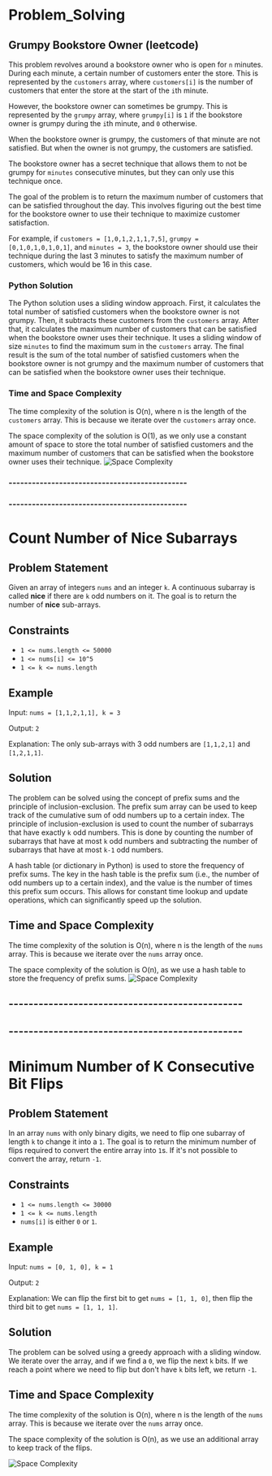 # Problem_Solving
## Grumpy Bookstore Owner (leetcode)

This problem revolves around a bookstore owner who is open for `n` minutes. During each minute, a certain number of customers enter the store. This is represented by the `customers` array, where `customers[i]` is the number of customers that enter the store at the start of the `i`th minute.

However, the bookstore owner can sometimes be grumpy. This is represented by the `grumpy` array, where `grumpy[i]` is `1` if the bookstore owner is grumpy during the `i`th minute, and `0` otherwise.

When the bookstore owner is grumpy, the customers of that minute are not satisfied. But when the owner is not grumpy, the customers are satisfied.

The bookstore owner has a secret technique that allows them to not be grumpy for `minutes` consecutive minutes, but they can only use this technique once.

The goal of the problem is to return the maximum number of customers that can be satisfied throughout the day. This involves figuring out the best time for the bookstore owner to use their technique to maximize customer satisfaction.

For example, if `customers = [1,0,1,2,1,1,7,5]`, `grumpy = [0,1,0,1,0,1,0,1]`, and `minutes = 3`, the bookstore owner should use their technique during the last 3 minutes to satisfy the maximum number of customers, which would be 16 in this case.

### Python Solution

The Python solution uses a sliding window approach. First, it calculates the total number of satisfied customers when the bookstore owner is not grumpy. Then, it subtracts these customers from the `customers` array. After that, it calculates the maximum number of customers that can be satisfied when the bookstore owner uses their technique. It uses a sliding window of size `minutes` to find the maximum sum in the `customers` array. The final result is the sum of the total number of satisfied customers when the bookstore owner is not grumpy and the maximum number of customers that can be satisfied when the bookstore owner uses their technique.
### Time and Space Complexity

The time complexity of the solution is O(n), where n is the length of the `customers` array. This is because we iterate over the `customers` array once.

The space complexity of the solution is O(1), as we only use a constant amount of space to store the total number of satisfied customers and the maximum number of customers that can be satisfied when the bookstore owner uses their technique.
![Space Complexity](space_com_leet_AI.png)
### ----------------------------------------------
### ----------------------------------------------
# Count Number of Nice Subarrays

## Problem Statement

Given an array of integers `nums` and an integer `k`. A continuous subarray is called **nice** if there are `k` odd numbers on it. The goal is to return the number of **nice** sub-arrays.

## Constraints

- `1 <= nums.length <= 50000`
- `1 <= nums[i] <= 10^5`
- `1 <= k <= nums.length`

## Example

Input: `nums = [1,1,2,1,1], k = 3`

Output: `2`

Explanation: The only sub-arrays with 3 odd numbers are `[1,1,2,1]` and `[1,2,1,1]`.

## Solution

The problem can be solved using the concept of prefix sums and the principle of inclusion-exclusion. The prefix sum array can be used to keep track of the cumulative sum of odd numbers up to a certain index. The principle of inclusion-exclusion is used to count the number of subarrays that have exactly `k` odd numbers. This is done by counting the number of subarrays that have at most `k` odd numbers and subtracting the number of subarrays that have at most `k-1` odd numbers.

A hash table (or dictionary in Python) is used to store the frequency of prefix sums. The key in the hash table is the prefix sum (i.e., the number of odd numbers up to a certain index), and the value is the number of times this prefix sum occurs. This allows for constant time lookup and update operations, which can significantly speed up the solution.

## Time and Space Complexity

The time complexity of the solution is O(n), where n is the length of the `nums` array. This is because we iterate over the `nums` array once.

The space complexity of the solution is O(n), as we use a hash table to store the frequency of prefix sums.
![Space Complexity](time_complexity_for_subarray_of.png)

## -----------------------------------------------
## -----------------------------------------------

# Minimum Number of K Consecutive Bit Flips

## Problem Statement

In an array `nums` with only binary digits, we need to flip one subarray of length `k` to change it into a `1`. The goal is to return the minimum number of flips required to convert the entire array into `1`s. If it's not possible to convert the array, return `-1`.

## Constraints

- `1 <= nums.length <= 30000`
- `1 <= k <= nums.length`
- `nums[i]` is either `0` or `1`.

## Example

Input: `nums = [0, 1, 0], k = 1`

Output: `2`

Explanation: We can flip the first bit to get `nums = [1, 1, 0]`, then flip the third bit to get `nums = [1, 1, 1]`.

## Solution

The problem can be solved using a greedy approach with a sliding window. We iterate over the array, and if we find a `0`, we flip the next `k` bits. If we reach a point where we need to flip but don't have `k` bits left, we return `-1`.

## Time and Space Complexity

The time complexity of the solution is O(n), where n is the length of the `nums` array. This is because we iterate over the `nums` array once.

The space complexity of the solution is O(n), as we use an additional array to keep track of the flips.

![Space Complexity](time_complexity_for_subarray_of.png)

